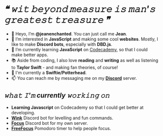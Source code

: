 # *❝ 𝚠𝚒𝚝 𝚋𝚎𝚢𝚘𝚗𝚍 𝚖𝚎𝚊𝚜𝚞𝚛𝚎 𝚒𝚜 𝚖𝚊𝚗'𝚜 𝚐𝚛𝚎𝚊𝚝𝚎𝚜𝚝 𝚝𝚛𝚎𝚊𝚜𝚞𝚛𝚎 ❞*

- 👋 Heyo, I’m **@jeanenchanted**. You can just call me **Jean**.
- 👀 I’m interested in **JavaScript** and making some cool **websites**. Mostly, I like to make **Discord bots**, especially with **DBD.js**.
- 🌱 I’m currently learning **JavaScript** on [Codecademy](https://www.codecademy.com/), so that I could make better apps.
- 📚 Aside from coding, I also love **reading** and **writing** as well as listening to **Taylor Swift** - and making fan theories, of course!
- 🔰 I'm currently a **Swiftie/Potterhead**.
- 📫 You can reach me by messaging me on my **[Discord](https://dsc.gg/jean)** server.

<!---
jeanenchanted/jeanenchanted is a ✨ special ✨ repository because its `README.md` (this file) appears on your GitHub profile.
You can click the Preview link to take a look at your changes.
--->

## *𝚠𝚑𝚊𝚝 𝙸'𝚖 currently 𝚠𝚘𝚛𝚔𝚒𝚗𝚐 𝚘𝚗*

- **Learning Javascript** on Codecademy so that I could get better at developing.
- **[Wink](https://github.com/jeanenchanted/wink)** Discord bot for levelling and fun commands.
- **[Focus](https://github.com/jeanenchanted/focus)** Discord bot for my own server.
- **[FreeFocus](https://github.com/jeanenchanted/freefocus)** Pomodoro timer to help people focus.
